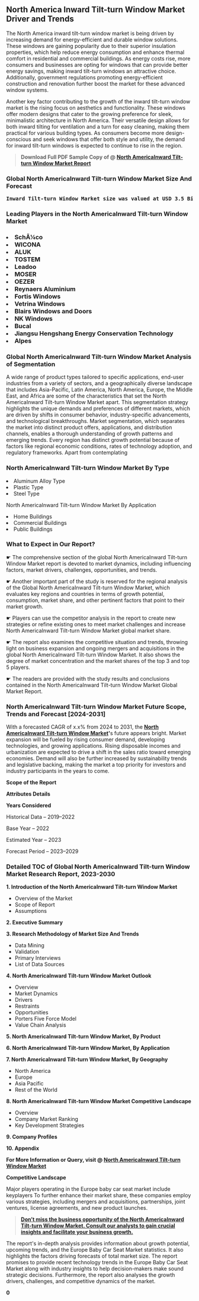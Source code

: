 <p> <h2>North America Inward Tilt-turn Window Market Driver and Trends</h2><p>The North America inward tilt-turn window market is being driven by increasing demand for energy-efficient and durable window solutions. These windows are gaining popularity due to their superior insulation properties, which help reduce energy consumption and enhance thermal comfort in residential and commercial buildings. As energy costs rise, more consumers and businesses are opting for windows that can provide better energy savings, making inward tilt-turn windows an attractive choice. Additionally, government regulations promoting energy-efficient construction and renovation further boost the market for these advanced window systems.</p><p>Another key factor contributing to the growth of the inward tilt-turn window market is the rising focus on aesthetics and functionality. These windows offer modern designs that cater to the growing preference for sleek, minimalistic architecture in North America. Their versatile design allows for both inward tilting for ventilation and a turn for easy cleaning, making them practical for various building types. As consumers become more design-conscious and seek windows that offer both style and utility, the demand for inward tilt-turn windows is expected to continue to rise in the region.</p></p><blockquote id="" class=""><strong>Download Full PDF Sample Copy of @&nbsp;<a href="https://www.verifiedmarketreports.com/download-sample/?rid=468614&utm_source=GitHub-Jan&utm_medium=291" target="_blank">North AmericaInward Tilt-turn Window Market Report</a>&nbsp;&nbsp;</strong></blockquote><h3 id="" class=""><strong>Global&nbsp;North AmericaInward Tilt-turn Window Market Size And Forecast</strong></h3><pre class="reader-text-block__code-block"><strong>Inward Tilt-turn Window Market size was valued at USD 3.5 Billion in 2022 and is projected to reach USD 5.8 Billion by 2030, growing at a CAGR of 7.5% from 2024 to 2030.</strong></pre><h3 id="" class="">Leading Players in the&nbsp;North AmericaInward Tilt-turn Window Market</h3><h3 class=""></Li><Li>SchÃ¼co</Li><Li> WICONA</Li><Li> ALUK</Li><Li> TOSTEM</Li><Li> Leadoo</Li><Li> MOSER</Li><Li> OEZER</Li><Li> Reynaers Aluminium</Li><Li> Fortis Windows</Li><Li> Vetrina Windows</Li><Li> Blairs Windows and Doors</Li><Li> NK Windows</Li><Li> Bucal</Li><Li> Jiangsu Hengshang Energy Conservation Technology</Li><Li> Alpes</h3><h3 id="" class="">Global&nbsp;North AmericaInward Tilt-turn Window Market Analysis of Segmentation</h3><p id="" class="">A wide range of product types tailored to specific applications, end-user industries from a variety of sectors, and a geographically diverse landscape that includes Asia-Pacific, Latin America, North America, Europe, the Middle East, and Africa are some of the characteristics that set the North AmericaInward Tilt-turn Window Market apart. This segmentation strategy highlights the unique demands and preferences of different markets, which are driven by shifts in consumer behavior, industry-specific advancements, and technological breakthroughs. Market segmentation, which separates the market into distinct product offers, applications, and distribution channels, enables a thorough understanding of growth patterns and emerging trends. Every region has distinct growth potential because of factors like regional economic conditions, rates of technology adoption, and regulatory frameworks. Apart from contemplating</p><h3 id="" class="">North AmericaInward Tilt-turn Window Market&nbsp;By Type</h3><p></Li><Li>Aluminum Alloy Type</Li><Li> Plastic Type</Li><Li> Steel Type</p><div class="" data-test-id=""><p>North AmericaInward Tilt-turn Window Market&nbsp;By Application</p></div><p class=""></Li><Li>Home Buildings</Li><Li> Commercial Buildings</Li><Li> Public Buildings</p><div class="" data-test-id=""><h3><span class="">What to Expect in Our Report?</span></h3></div><div class="" data-test-id=""><p><span class="">☛ The comprehensive section of the global North AmericaInward Tilt-turn Window Market report is devoted to market dynamics, including influencing factors, market drivers, challenges, opportunities, and trends.</span></p></div><div class="" data-test-id=""><p><span class="">☛ Another important part of the study is reserved for the regional analysis of the Global North AmericaInward Tilt-turn Window Market, which evaluates key regions and countries in terms of growth potential, consumption, market share, and other pertinent factors that point to their market growth.</span></p></div><div class="" data-test-id=""><p><span class="">☛ Players can use the competitor analysis in the report to create new strategies or refine existing ones to meet market challenges and increase North AmericaInward Tilt-turn Window Market global market share.</span></p></div><div class="" data-test-id=""><p><span class="">☛ The report also examines the competitive situation and trends, throwing light on business expansion and ongoing mergers and acquisitions in the global North AmericaInward Tilt-turn Window Market. It also shows the degree of market concentration and the market shares of the top 3 and top 5 players.</span></p></div><div class="" data-test-id=""><p><span class="">☛ The readers are provided with the study results and conclusions contained in the North AmericaInward Tilt-turn Window Market Global Market Report.</span></p></div><div class="" data-test-id=""><h3><span class="">North AmericaInward Tilt-turn Window Market Future Scope, Trends and Forecast [2024-2031]</span></h3></div><div class="" data-test-id=""><p><span class="">With a forecasted CAGR of x.x% from 2024 to 2031, the <strong><a href="https://www.verifiedmarketreports.com/download-sample/?rid=468614&utm_source=GitHub-Jan&utm_medium=291" target="_blank">North AmericaInward Tilt-turn Window Market</a>'</strong>s future appears bright. Market expansion will be fueled by rising consumer demand, developing technologies, and growing applications. Rising disposable incomes and urbanization are expected to drive a shift in the sales ratio toward emerging economies. Demand will also be further increased by sustainability trends and legislative backing, making the market a top priority for investors and industry participants in the years to come.</span></p><p id="ember66" class="ember-view reader-text-block__paragraph"><strong>Scope of the Report</strong></p><p id="ember67" class="ember-view reader-text-block__paragraph"><strong>Attributes Details</strong></p><p id="ember68" class="ember-view reader-text-block__paragraph"><strong>Years Considered</strong></p><p id="ember69" class="ember-view reader-text-block__paragraph">Historical Data &ndash; 2019&ndash;2022</p><p id="ember70" class="ember-view reader-text-block__paragraph">Base Year &ndash; 2022</p><p id="ember71" class="ember-view reader-text-block__paragraph">Estimated Year &ndash; 2023</p><p id="ember72" class="ember-view reader-text-block__paragraph">Forecast Period &ndash; 2023&ndash;2029</p></div><h3 id="" class="">Detailed TOC of Global North AmericaInward Tilt-turn Window Market Research Report, 2023-2030</h3><p id="" class=""><strong>1. Introduction of the North AmericaInward Tilt-turn Window Market</strong></p><ul><li>Overview of the Market</li><li>Scope of Report</li><li>Assumptions</li></ul><p id="" class=""><strong>2. Executive Summary</strong></p><p id="" class=""><strong>3. Research Methodology of Market Size And Trends</strong></p><ul><li>Data Mining</li><li>Validation</li><li>Primary Interviews</li><li>List of Data Sources</li></ul><p id="" class=""><strong>4. North AmericaInward Tilt-turn Window Market Outlook</strong></p><ul><li>Overview</li><li>Market Dynamics</li><li>Drivers</li><li>Restraints</li><li>Opportunities</li><li>Porters Five Force Model</li><li>Value Chain Analysis</li></ul><p id="" class=""><strong>5. North AmericaInward Tilt-turn Window Market, By Product</strong></p><p id="" class=""><strong>6. North AmericaInward Tilt-turn Window Market, By Application</strong></p><p id="" class=""><strong>7. North AmericaInward Tilt-turn Window Market, By Geography</strong></p><ul><li>North America</li><li>Europe</li><li>Asia Pacific</li><li>Rest of the World</li></ul><p id="" class=""><strong>8. North AmericaInward Tilt-turn Window Market Competitive Landscape</strong></p><ul><li>Overview</li><li>Company Market Ranking</li><li>Key Development Strategies</li></ul><p id="" class=""><strong>9. Company Profiles</strong></p><p id="" class=""><strong>10. Appendix</strong></p><p><strong>For More Information or Query, visit&nbsp;@ <a href="https://www.verifiedmarketreports.com/product/inward-tilt-turn-window-market/" target="_blank">North AmericaInward Tilt-turn Window Market</a></strong></p><p id="ember61" class="ember-view reader-text-block__paragraph"><strong>Competitive Landscape</strong></p><p id="ember62" class="ember-view reader-text-block__paragraph">Major players operating in the Europe baby car seat market include keyplayers To further enhance their market share, these companies employ various strategies, including mergers and acquisitions, partnerships, joint ventures, license agreements, and new product launches.</p><blockquote id="ember63" class="ember-view reader-text-block__blockquote"><strong><a href="https://www.verifiedmarketreports.com/download-sample/?rid=468614&utm_source=GitHub-Jan&utm_medium=291" target="_blank">Don&rsquo;t miss the business opportunity of the North AmericaInward Tilt-turn Window Market. Consult our analysts to gain crucial insights and facilitate your business growth.</a></strong></blockquote><p id="ember64" class="ember-view reader-text-block__paragraph">The report's in-depth analysis provides information about growth potential, upcoming trends, and the Europe Baby Car Seat Market statistics. It also highlights the factors driving forecasts of total market size. The report promises to provide recent technology trends in the Europe Baby Car Seat Market along with industry insights to help decision-makers make sound strategic decisions. Furthermore, the report also analyses the growth drivers, challenges, and competitive dynamics of the market.</p><p class="ember-view reader-text-block__paragraph"><strong>0</strong></p>

